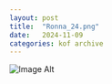 ```yaml
---
layout:	post
title:	"Ronna_24.png"
date:	2024-11-09
categories:	kof archive
---
```


![Image Alt](https://k0f.github.io/assets/Ronna_24.png)